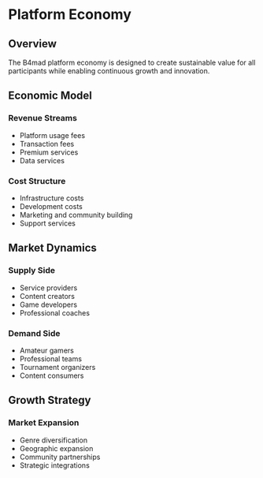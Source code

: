# Platform Economy

## Overview
The B4mad platform economy is designed to create sustainable value for all participants while enabling continuous growth and innovation.

## Economic Model
### Revenue Streams
- Platform usage fees
- Transaction fees
- Premium services
- Data services

### Cost Structure
- Infrastructure costs
- Development costs
- Marketing and community building
- Support services

## Market Dynamics
### Supply Side
- Service providers
- Content creators
- Game developers
- Professional coaches

### Demand Side
- Amateur gamers
- Professional teams
- Tournament organizers
- Content consumers

## Growth Strategy
### Market Expansion
- Genre diversification
- Geographic expansion
- Community partnerships
- Strategic integrations
